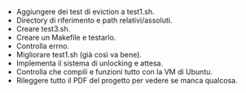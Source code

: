 - Aggiungere dei test di eviction a test1.sh.
- Directory di riferimento e path relativi/assoluti.
- Creare test3.sh.
- Creare un Makefile e testarlo.
- Controlla errno.
- Migliorare test1.sh (già così va bene).
- Implementa il sistema di unlocking e attesa.
- Controlla che compili e funzioni tutto con la VM di Ubuntu.
- Rileggere tutto il PDF del progetto per vedere se manca qualcosa.